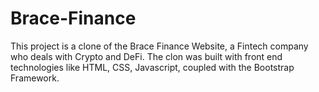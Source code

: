 # Brace-Finance
This project is a clone of the Brace Finance Website, a Fintech company who deals with Crypto and DeFi.
The clon was built with front end technologies like HTML, CSS, Javascript, coupled with the Bootstrap Framework.
